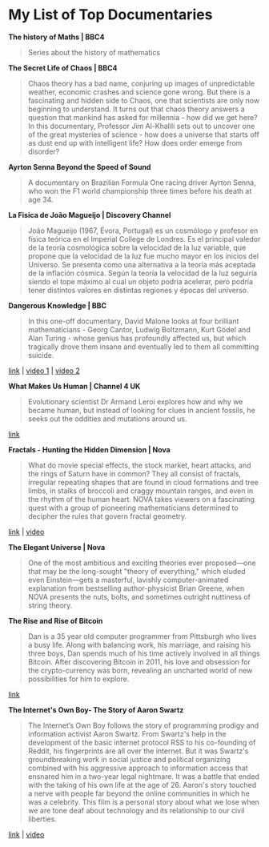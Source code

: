 # My List of Top Documentaries

**The history of Maths | BBC4**
> Series about the history of mathematics

**The Secret Life of Chaos | BBC4**
> Chaos theory has a bad name, conjuring up images of unpredictable weather, economic crashes and science gone wrong. But there is a fascinating and hidden side to Chaos, one that scientists are only now beginning to understand. It turns out that chaos theory answers a question that mankind has asked for millennia - how did we get here? In this documentary, Professor Jim Al-Khalili sets out to uncover one of the great mysteries of science - how does a universe that starts off as dust end up with intelligent life? How does order emerge from disorder?

**Ayrton Senna Beyond the Speed of Sound**
> A documentary on Brazilian Formula One racing driver Ayrton Senna, who won the F1 world championship three times before his death at age 34.

**La Fisica de João Magueijo | Discovery Channel**
> João Magueijo (1967, Évora, Portugal) es un cosmólogo y profesor en física teórica en el Imperial College de Londres. Es el principal valedor de la teoría cosmológica sobre la velocidad de la luz variable, que propone que la velocidad de la luz fue mucho mayor en los inicios del Universo. Se presenta como una alternativa a la teoría más aceptada de la inflación cósmica. Según la teoría la velocidad de la luz seguiría siendo el tope máximo al cual un objeto podría acelerar, pero podría tener distintos valores en distintas regiones y épocas del universo.

**Dangerous Knowledge | BBC**
> In this one-off documentary, David Malone looks at four brilliant mathematicians - Georg Cantor, Ludwig Boltzmann, Kurt Gödel and Alan Turing - whose genius has profoundly affected us, but which tragically drove them insane and eventually led to them all committing suicide.

[link](http://www.imdb.com/title/tt1520274/) | [video 1](https://vimeo.com/30482156) | [video 2](https://vimeo.com/30641992)

**What Makes Us Human | Channel 4 UK**
> Evolutionary scientist Dr Armand Leroi explores how and why we became human, but instead of looking for clues in ancient fossils, he seeks out the oddities and mutations around us.

[link](http://www.channel4.com/programmes/what-makes-us-human/episode-guide)

**Fractals - Hunting the Hidden Dimension | Nova**
> What do movie special effects, the stock market, heart attacks, and the rings of Saturn have in common? They all consist of fractals, irregular repeating shapes that are found in cloud formations and tree limbs, in stalks of broccoli and craggy mountain ranges, and even in the rhythm of the human heart. NOVA takes viewers on a fascinating quest with a group of pioneering mathematicians determined to decipher the rules that govern fractal geometry.

[link](http://www.pbs.org/wgbh/nova/physics/hunting-hidden-dimension.html) | [video](https://www.youtube.com/watch?v=s65DSz78jW4)

**The Elegant Universe | Nova**
> One of the most ambitious and exciting theories ever proposed—one that may be the long-sought "theory of everything," which eluded even Einstein—gets a masterful, lavishly computer-animated explanation from bestselling author-physicist Brian Greene, when NOVA presents the nuts, bolts, and sometimes outright nuttiness of string theory.

**The Rise and Rise of Bitcoin**
> Dan is a 35 year old computer programmer from Pittsburgh who lives a busy life. Along with balancing work, his marriage, and raising his three boys, Dan spends much of his time actively involved in all things Bitcoin. After discovering Bitcoin in 2011, his love and obsession for the crypto-currency was born, revealing an uncharted world of new possibilities for him to explore.

[link](http://bitcoindoc.com/)

**The Internet's Own Boy- The Story of Aaron Swartz**
> The Internet’s Own Boy follows the story of programming prodigy and information activist Aaron Swartz. From Swartz's help in the development of the basic internet protocol RSS to his co-founding of Reddit, his fingerprints are all over the internet. But it was Swartz's groundbreaking work in social justice and political organizing combined with his aggressive approach to information access that ensnared him in a two-year legal nightmare. It was a battle that ended with the taking of his own life at the age of 26. Aaron's story touched a nerve with people far beyond the online communities in which he was a celebrity. This film is a personal story about what we lose when we are tone deaf about technology and its relationship to our civil liberties.

[link](http://www.takepart.com/internets-own-boy) | [video](https://www.youtube.com/watch?v=vXr-2hwTk58)

